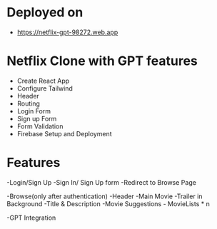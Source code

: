 # Deployed on 
- https://netflix-gpt-98272.web.app


# Netflix Clone with GPT features

- Create React App
- Configure Tailwind
- Header 
- Routing
- Login Form 
- Sign up Form
- Form Validation
- Firebase Setup and Deployment



# Features 

-Login/Sign Up
    -Sign In/ Sign Up form
    -Redirect to Browse Page

-Browse(only after authentication)
    -Header 
    -Main Movie
        -Trailer in Background
        -Title & Description
        -Movie Suggestions
            - MovieLists * n

-GPT Integration